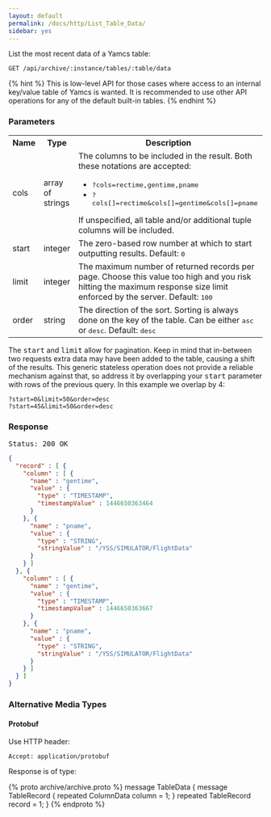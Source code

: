 ```yaml
---
layout: default
permalink: /docs/http/List_Table_Data/
sidebar: yes
---
```


List the most recent data of a Yamcs table:

    GET /api/archive/:instance/tables/:table/data

{% hint %}
  This is low-level API for those cases where access to an internal key/value table of Yamcs is wanted. It is recommended to use other API operations for any of the default built-in tables.
{% endhint %}

### Parameters

<table class="inline">
    <tr>
        <th>Name</th>
        <th>Type</th>
        <th>Description</th>
    </tr>
    <tr>
        <td class="code">cols</td>
        <td class="code">array of strings</td>
        <td>
            The columns to be included in the result. Both these notations are accepted:
            <ul>
                <li><tt>?cols=rectime,gentime,pname</tt></li>
                <li><tt>?cols[]=rectime&cols[]=gentime&cols[]=pname</tt></li>
            </ul>
            If unspecified, all table and/or additional tuple columns will be included.
        </td>
    </tr>
    <tr>
        <td class="code">start</td>
        <td class="code">integer</td>
        <td>The zero-based row number at which to start outputting results. Default: <tt>0</tt></td>
    </tr>
    <tr>
        <td class="code">limit</td>
        <td class="code">integer</td>
        <td>The maximum number of returned records per page. Choose this value too high and you risk hitting the maximum response size limit enforced by the server. Default: <tt>100</tt></td>
    </tr>
    <tr>
        <td class="code">order</td>
        <td class="code">string</td>
        <td>The direction of the sort. Sorting is always done on the key of the table. Can be either <tt>asc</tt> or <tt>desc</tt>. Default: <tt>desc</tt></td>
    </tr>
</table>

The <tt>start</tt> and <tt>limit</tt> allow for pagination. Keep in mind that in-between two requests extra data may have been added to the table, causing a shift of the results. This generic stateless operation does not provide a reliable mechanism against that, so address it by overlapping your <tt>start</tt> parameter with rows of the previous query. In this example we overlap by 4:

    ?start=0&limit=50&order=desc
    ?start=45&limit=50&order=desc

### Response

<pre class="header">
Status: 200 OK
</pre>

```json
{
  "record" : [ {
    "column" : [ {
      "name" : "gentime",
      "value" : {
        "type" : "TIMESTAMP",
        "timestampValue" : 1446650363464
      }
    }, {
      "name" : "pname",
      "value" : {
        "type" : "STRING",
        "stringValue" : "/YSS/SIMULATOR/FlightData"
      }
    } ]
  }, {
    "column" : [ {
      "name" : "gentime",
      "value" : {
        "type" : "TIMESTAMP",
        "timestampValue" : 1446650363667
      }
    }, {
      "name" : "pname",
      "value" : {
        "type" : "STRING",
        "stringValue" : "/YSS/SIMULATOR/FlightData"
      }
    } ]
  } ]
}
```

### Alternative Media Types

#### Protobuf

Use HTTP header:

    Accept: application/protobuf
    
Response is of type:

{% proto archive/archive.proto %}
message TableData {
  message TableRecord {
    repeated ColumnData column = 1;
  }
  repeated TableRecord record = 1;
}
{% endproto %}
